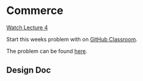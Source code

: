 # Commerce

[Watch Lecture 4](https://cs50.harvard.edu/web/2020/weeks/4/)

Start this weeks problem with on [GitHub Classroom](https://classroom.github.com/a/ZBMBwaa0).

The problem can be found [here](https://cs50.harvard.edu/web/2020/projects/2/commerce/).

## Design Doc


